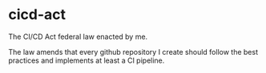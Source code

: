 # cicd-act
The CI/CD Act federal law enacted by me.

The law amends that every github repository I create should follow the best practices and implements at least a CI pipeline.
